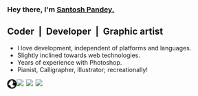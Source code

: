 ### Hey there, I'm [Santosh Pandey.][website]

## Coder &nbsp;|&nbsp; Developer &nbsp;|&nbsp; Graphic artist

- I love development, independent of platforms and languages.
- Slightly inclined towards web technologies.
- Years of experience with Photoshop.
- Pianist, Calligrapher, Illustrator; recreationally!


[<img align="left" alt="esantosh.com" width="22px" src="https://raw.githubusercontent.com/iconic/open-iconic/master/svg/globe.svg" />][website]   [<img align="left"  width="22px" src="https://cdn.jsdelivr.net/npm/simple-icons@v3/icons/twitter.svg" />][twitter]  [<img align="left" width="22px" src="https://cdn.jsdelivr.net/npm/simple-icons@v3/icons/linkedin.svg" />][linkedin]   [<img align="left" width="22px" src="https://cdn.jsdelivr.net/npm/simple-icons@v3/icons/instagram.svg" />][instagram] 

&nbsp;
<br/>

[website]: https://esantosh.com
[twitter]: https://twitter.com/spx_07
[instagram]: https://instagram.com/spx_07
[linkedin]: https://linkedin.com/in/yednaphsotnas
